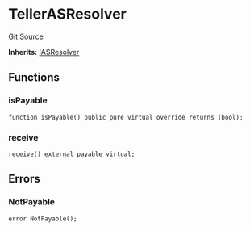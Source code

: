 # TellerASResolver
[Git Source](https://github.com/teller-protocol/teller-protocol-v2/blob/cc7fb9358a2518de7ee33e518ebac21eac498b0d/contracts/EAS/TellerASResolver.sol)

**Inherits:**
[IASResolver](/contracts/interfaces/IASResolver.sol/interface.IASResolver.md)


## Functions
### isPayable


```solidity
function isPayable() public pure virtual override returns (bool);
```

### receive


```solidity
receive() external payable virtual;
```

## Errors
### NotPayable

```solidity
error NotPayable();
```

